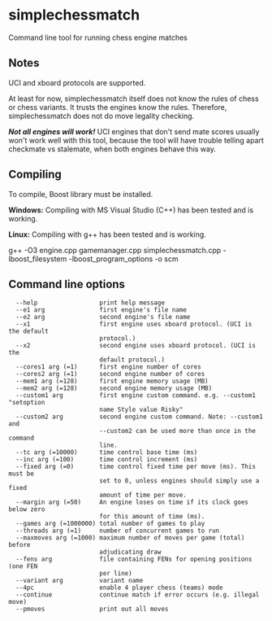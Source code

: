 # simplechessmatch
Command line tool for running chess engine matches

## Notes

UCI and xboard protocols are supported.

At least for now, simplechessmatch itself does not know the rules of chess or chess variants. It trusts the engines know the rules.
Therefore, simplechessmatch does not do move legality checking.

***Not all engines will work!*** UCI engines that don't send mate scores usually won't work well with this tool, because the tool
will have trouble telling apart checkmate vs stalemate, when both engines behave this way.

## Compiling

To compile, Boost library must be installed.

**Windows:** Compiling with MS Visual Studio (C++) has been tested and is working.

**Linux:** Compiling with g++ has been tested and is working.

g++ -O3 engine.cpp gamemanager.cpp simplechessmatch.cpp -lboost_filesystem -lboost_program_options -o scm

## Command line options
```
  --help                 print help message
  --e1 arg               first engine's file name
  --e2 arg               second engine's file name
  --x1                   first engine uses xboard protocol. (UCI is the default
                         protocol.)
  --x2                   second engine uses xboard protocol. (UCI is the
                         default protocol.)
  --cores1 arg (=1)      first engine number of cores
  --cores2 arg (=1)      second engine number of cores
  --mem1 arg (=128)      first engine memory usage (MB)
  --mem2 arg (=128)      second engine memory usage (MB)
  --custom1 arg          first engine custom command. e.g. --custom1 "setoption
                         name Style value Risky"
  --custom2 arg          second engine custom command. Note: --custom1 and
                         --custom2 can be used more than once in the command
                         line.
  --tc arg (=10000)      time control base time (ms)
  --inc arg (=100)       time control increment (ms)
  --fixed arg (=0)       time control fixed time per move (ms). This must be
                         set to 0, unless engines should simply use a fixed
                         amount of time per move.
  --margin arg (=50)     An engine loses on time if its clock goes below zero
                         for this amount of time (ms).
  --games arg (=1000000) total number of games to play
  --threads arg (=1)     number of concurrent games to run
  --maxmoves arg (=1000) maximum number of moves per game (total) before
                         adjudicating draw
  --fens arg             file containing FENs for opening positions (one FEN
                         per line)
  --variant arg          variant name
  --4pc                  enable 4 player chess (teams) mode
  --continue             continue match if error occurs (e.g. illegal move)
  --pmoves               print out all moves
```
